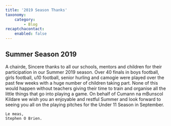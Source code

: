 ```yaml
---
title: '2019 Season Thanks'
taxonomy:
    category:
        - Blog
recaptchacontact:
    enabled: false
---
```


## Summer Season 2019 ##

A chairde,
 	Sincere thanks to all our schools, mentors and children for their participation in our Summer 2019 season. Over 40 finals in boys football, girls football, u10 football, senior hurling and camogie were played over the past few weeks with a huge number of children taking part. None of this would happen without teachers giving their time to train and organise all the little things that go into playing a game. 
    On behalf of Cumann na mBunscol Kildare we wish you an enjoyable and restful Summer and look forward to seeing you all on the playing pitches for the Under 11 Season in September. 
    
    Le meas,
    Stephen O Brien.
